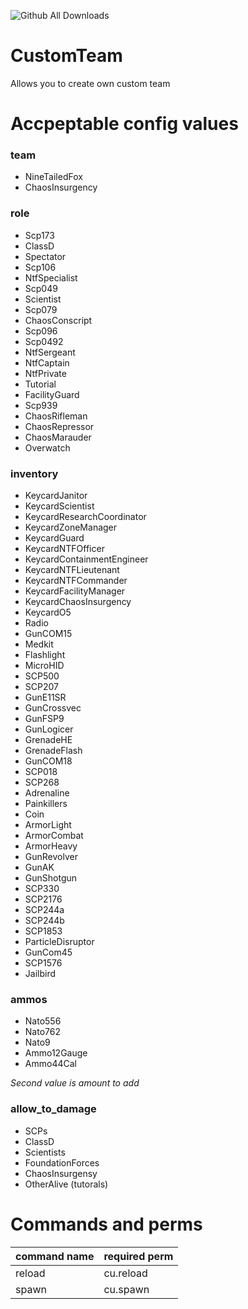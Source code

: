 ![Github All Downloads](https://img.shields.io/github/downloads/VALERA771/CustomTeam/total.svg?style=flat)

# CustomTeam
Allows you to create own custom team

# Accpeptable config values

### team
- NineTailedFox
- ChaosInsurgency


### role
- Scp173
- ClassD
- Spectator
- Scp106
- NtfSpecialist
- Scp049
- Scientist
- Scp079
- ChaosConscript
- Scp096
- Scp0492
- NtfSergeant
- NtfCaptain
- NtfPrivate
- Tutorial
- FacilityGuard
- Scp939
- ChaosRifleman
- ChaosRepressor
- ChaosMarauder
- Overwatch


### inventory
- KeycardJanitor
- KeycardScientist
- KeycardResearchCoordinator
- KeycardZoneManager
- KeycardGuard
- KeycardNTFOfficer
- KeycardContainmentEngineer
- KeycardNTFLieutenant
- KeycardNTFCommander
- KeycardFacilityManager
- KeycardChaosInsurgency
- KeycardO5
- Radio
- GunCOM15
- Medkit
- Flashlight
- MicroHID
- SCP500
- SCP207
- GunE11SR 
- GunCrossvec
- GunFSP9
- GunLogicer
- GrenadeHE 
- GrenadeFlash
- GunCOM18
- SCP018
- SCP268
- Adrenaline
- Painkillers
- Coin
- ArmorLight
- ArmorCombat
- ArmorHeavy
- GunRevolver
- GunAK
- GunShotgun
- SCP330
- SCP2176 
- SCP244a
- SCP244b
- SCP1853
- ParticleDisruptor
- GunCom45
- SCP1576
- Jailbird


### ammos
- Nato556
- Nato762
- Nato9
- Ammo12Gauge
- Ammo44Cal

*Second value is amount to add*


### allow_to_damage
- SCPs
- ClassD
- Scientists
- FoundationForces
- ChaosInsurgensy
- OtherAlive (tutorals)


# Commands and perms

|command name|required perm|
|-----|--------|
|reload|cu.reload|
|spawn|cu.spawn|
